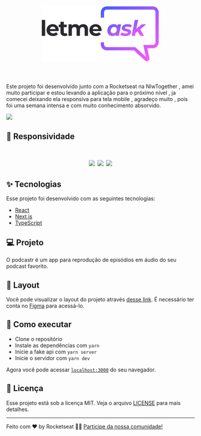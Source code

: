 <h1 align="center">
  <img src="src/assets/images/logo.svg">
</h1>


<br>
<p>
  Este projeto foi desenvolvido junto com a Rocketseat na NlwTogether , amei muito participar e estou levando a aplicação para o próximo nível , ja comecei deixando ela responsiva para tela mobile , agradeço muito , pois foi uma semana intensa e com muito conhecimento absorvido.
</p>


  <img src="https://user-images.githubusercontent.com/60237326/123527796-c4dbd580-d6b8-11eb-8b1d-6e1e3dcfeefb.png"/>

  
  ## 🧠 Responsividade
  
  <h1 align="center">
  <img width="290px" src="https://user-images.githubusercontent.com/60237326/123527847-47649500-d6b9-11eb-9b07-08a6fa7a772d.png"/>
  <img  width="290px" src="https://user-images.githubusercontent.com/60237326/123527961-1cc70c00-d6ba-11eb-9aef-6c3038d5f8ad.png"/>
  <img width="290px" src="https://user-images.githubusercontent.com/60237326/123527979-454f0600-d6ba-11eb-8150-9b45ecb0dd0a.png"/>
  

  </h1>




## ✨ Tecnologias

Esse projeto foi desenvolvido com as seguintes tecnologias:

- [React](https://reactjs.org)
- [Next.js](https://nextjs.org/)
- [TypeScript](https://www.typescriptlang.org/)

## 💻 Projeto

O podcastr é um app para reprodução de episódios em áudio do seu podcast favorito.

## 🔖 Layout

Você pode visualizar o layout do projeto através [desse link](https://www.figma.com/file/UwFEntsHpHYJlHNQAQr4gA/Podcastr/duplicate). É necessário ter conta no [Figma](http://figma.com/) para acessá-lo.

## 🚀 Como executar

- Clone o repositório
- Instale as dependências com `yarn`
- Inicie a fake api com `yarn server`
- Inicie o servidor com `yarn dev`

Agora você pode acessar [`localhost:3000`](http://localhost:3000) do seu navegador.

## 📄 Licença

Esse projeto está sob a licença MIT. Veja o arquivo [LICENSE](LICENSE.md) para mais detalhes.

---

Feito com ♥ by Rocketseat 👋🏻 [Participe da nossa comunidade!](https://discordapp.com/invite/gCRAFhc)
